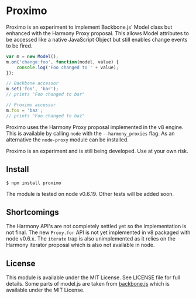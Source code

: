 # Proximo

Proximo is an experiment to implement Backbone.js' Model class but enhanced with
the Harmony Proxy proposal. This allows Model attributes to be accessed like a
native JavaScript Object but still enables change events to be fired.

```javascript
var m = new Model();
m.on('change:foo', function(model, value) {
    console.log('Foo changed to ' + value);
});

// Backbone accessor
m.set('foo', 'bar');
// prints "Foo changed to bar"

// Proximo accessor
m.foo = 'baz';
// prints "Foo changed to baz"
```

Proximo uses the Harmony Proxy proposal implemented in the v8 engine. This is available by
calling `node` with the `--harmony_proxies` flag. As an alternative the `node-proxy`
module can be installed.

Proximo is an experiment and is still being developed. Use at your own risk.

## Install

```
$ npm install proximo
```

The module is tested on node v0.6.19. Other tests will be added soon.

## Shortcomings

The Harmony API's are not completely settled yet so the implementation is not final. The new 
`Proxy.for` API is not yet implemented in v8 packaged with node v0.6.x. The `iterate` trap
is also unimplemented as it relies on the Harmony iterator proposal which is also not
available in node.

## License

This module is available under the MIT License. See LICENSE file for full details. 
Some parts of model.js are taken from [backbone.js](http://backbonejs.org) which 
is available under the MIT License.
